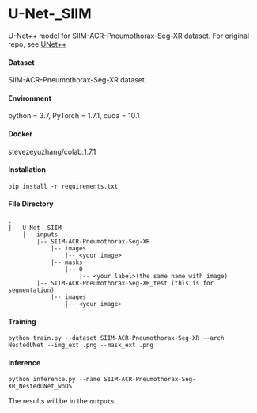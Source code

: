 # U-Net-_SIIM
U-Net++ model for SIIM-ACR-Pneumothorax-Seg-XR dataset. For original repo, see [UNet++](https://github.com/4uiiurz1/pytorch-nested-unet)

#### Dataset

SIIM-ACR-Pneumothorax-Seg-XR dataset.

#### Environment

python = 3.7, PyTorch = 1.7.1, cuda = 10.1

#### Docker

stevezeyuzhang/colab:1.7.1

#### Installation

```
pip install -r requirements.txt
```

#### File Directory
```
.
|-- U-Net-_SIIM
    |-- inputs
        |-- SIIM-ACR-Pneumothorax-Seg-XR
            |-- images
                |-- <your image>
            |-- masks
                |-- 0
                    |-- <your label>(the same name with image)
        |-- SIIM-ACR-Pneumothorax-Seg-XR_test (this is for segmentation)
            |-- images
                |-- <your image>
```
#### Training

```
python train.py --dataset SIIM-ACR-Pneumothorax-Seg-XR --arch NestedUNet --img_ext .png --mask_ext .png
```

#### inference

```
python inference.py --name SIIM-ACR-Pneumothorax-Seg-XR_NestedUNet_woDS
```
The results will be in the `outputs` .
